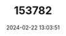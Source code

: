 ---
title: "153782"
category: "Procambarus chacei"
draft: false
date: 2024-02-22 13:03:51
languages:
  English: ["Cedar Creek Crayfish"]
---